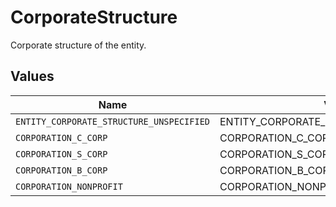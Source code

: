 # CorporateStructure

Corporate structure of the entity.


## Values

| Name                                     | Value                                    |
| ---------------------------------------- | ---------------------------------------- |
| `ENTITY_CORPORATE_STRUCTURE_UNSPECIFIED` | ENTITY_CORPORATE_STRUCTURE_UNSPECIFIED   |
| `CORPORATION_C_CORP`                     | CORPORATION_C_CORP                       |
| `CORPORATION_S_CORP`                     | CORPORATION_S_CORP                       |
| `CORPORATION_B_CORP`                     | CORPORATION_B_CORP                       |
| `CORPORATION_NONPROFIT`                  | CORPORATION_NONPROFIT                    |